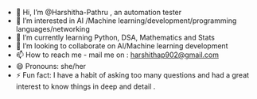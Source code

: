 - 👋 Hi, I’m @Harshitha-Pathru , an automation tester 
- 👀 I’m interested in AI /Machine learning/development/programming languages/networking
- 🌱 I’m currently learning Python, DSA, Mathematics and Stats
- 💞️ I’m looking to collaborate on AI/Machine learning development
- 📫 How to reach me - mail me on : harshithap902@gmail.com
- 😄 Pronouns: she/her
- ⚡ Fun fact: I have a habit of asking too many questions and had a great interest to know things in deep and detail .

<!---
Harshitha-Pathru/Harshitha-Pathru is a ✨ special ✨ repository because its `README.md` (this file) appears on your GitHub profile.
You can click the Preview link to take a look at your changes.
--->
